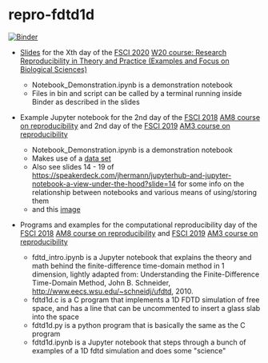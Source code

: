 # repro-fdtd1d

[![Binder](https://mybinder.org/badge_logo.svg)](https://mybinder.org/v2/gh/danielskatz/repro-fdtd1d/master)

- [Slides](Computational_Reproducibility.pptx) for the Xth day of the [FSCI 2020](https://www.force11.org/fsci/2020)
[W20 course: Research Reproducibility in Theory and Practice (Examples and Focus on Biological Sciences)](https://www.force11.org/fsci/2020/fsci-2020-course-abstracts#W20)

  - Notebook_Demonstration.ipynb is a demonstration notebook
  - Files in bin and script can be called by a terminal running inside Binder as described in the slides

- Example Jupyter notebook for the 2nd day of the [FSCI 2018](https://www.force11.org/fsci/2018) [AM8 course on reproducibility](https://www.force11.org/fsci/2018/course-abstracts#AM8) and 2nd day of the [FSCI 2019](https://www.force11.org/fsci/2019) [AM3 course on reproducibility](https://www.force11.org/fsci/2019/course-abstracts#AM3)

  - Notebook_Demonstration.ipynb is a demonstration notebook
  - Makes use of a [data set](https://raw.githubusercontent.com/csoderberg/test_study/master/gapminder_copy.txt)
  - Also see slides 14 - 19 of https://speakerdeck.com/jhermann/jupyterhub-and-jupyter-notebook-a-view-under-the-hood?slide=14 for some info on the relationship between notebooks and various means of using/storing them
  - and this [image](https://zenodo.org/record/3332808/files/1728_TURI_Book%20sprint_45%20repo2docker_040619_v2_MK.jpg)

- Programs and examples for the computational reproducibility day of the [FSCI 2018](https://www.force11.org/fsci/2018) [AM8 course on reproducibility](https://www.force11.org/fsci/2018/course-abstracts#AM8) and [FSCI 2019](https://www.force11.org/fsci/2019) [AM3 course on reproducibility](https://www.force11.org/fsci/2018/course-abstracts#AM3)

  - fdtd_intro.ipynb is a Jupyter notebook that explains the theory and math behind the finite-difference time-domain method in 1 dimension, lightly adapted from: Understanding the Finite-Difference Time-Domain Method, John B. Schneider, http://www.eecs.wsu.edu/~schneidj/ufdtd, 2010.
  - fdtd1d.c is a C program that implements a 1D FDTD simulation of free space, and has a line that can be uncommented to insert a glass slab into the space
  - fdtd1d.py is a python program that is basically the same as the C program
  - fdtd1d.ipynb is a Jupyter notebook that steps through a bunch of examples of a 1D fdtd simulation and does some "science"


